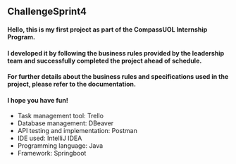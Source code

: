 ## ChallengeSprint4

#### Hello, this is my first project as part of the CompassUOL Internship Program.
#### I developed it by following the business rules provided by the leadership team and successfully completed the project ahead of schedule.
#### For further details about the business rules and specifications used in the project, please refer to the documentation.

#### I hope you have fun!

*  Task management tool: Trello
*  Database management: DBeaver
*  API testing and implementation: Postman
*  IDE used: IntelliJ IDEA
* Programming language: Java
* Framework: Springboot
